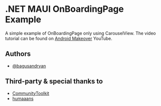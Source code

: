 # .NET MAUI OnBoardingPage Example

A simple example of OnBoardingPage only using CarouselView. The video tutorial can be found on [Android Makeover](https://www.youtube.com/watch?v=0x6Qo8EWglQ) YouTube.

## Authors

- [@bagusandryan](https://www.github.com/bagusandryan)


## Third-party & special thanks to 
- [CommunityToolkit](https://github.com/CommunityToolkit/Maui)
- [humaaans](https://humaaans.com/)
